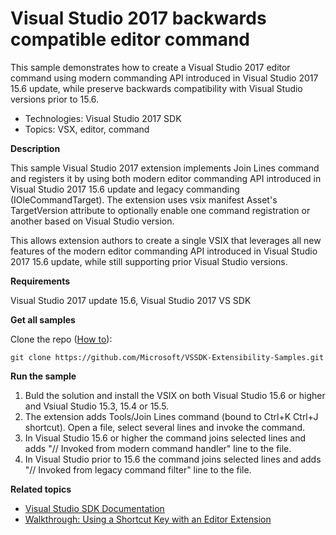# Visual Studio 2017 backwards compatible editor command
This sample demonstrates how to create a Visual Studio 2017 editor command using modern commanding API introduced in Visual Studio 2017 15.6 update,
while preserve backwards compatibility with Visual Studio versions prior to 15.6.

* Technologies: Visual Studio 2017 SDK
* Topics: VSX, editor, command

**Description**

This sample Visual Studio 2017 extension implements Join Lines command and registers it by using both modern editor commanding API introduced in Visual Studio 2017 15.6 update
and legacy commanding (IOleCommandTarget). The extension uses vsix manifest Asset's TargetVersion attribute to optionally enable one command registration or another based on
Visual Studio version.

This allows extension authors to create a single VSIX that leverages all new features of the modern editor commanding API introduced in Visual Studio 2017 15.6 update,
while still supporting prior Visual Studio versions.

**Requirements**

Visual Studio 2017 update 15.6, Visual Studio 2017 VS SDK

**Get all samples**

Clone the repo ([How to](https://git-scm.com/book/en/v2/Git-Basics-Getting-a-Git-Repository#Cloning-an-Existing-Repository)):

`git clone https://github.com/Microsoft/VSSDK-Extensibility-Samples.git`

**Run the sample**

  1. Buld the solution and install the VSIX on both Visual Studio 15.6 or higher and Vsiual Studio 15.3, 15.4 or 15.5.
  2. The extension adds Tools/Join Lines command (bound to Ctrl+K Ctrl+J shortcut). Open a file, select several lines and invoke the command.
  3. In Visual Studio 15.6 or higher the command joins selected lines and adds "// Invoked from modern command handler" line to the file.
  3. In Visual Studio prior to 15.6 the command joins selected lines and adds "// Invoked from legacy command filter" line to the file.
  
**Related topics**

 * [ Visual Studio SDK Documentation ](https://docs.microsoft.com/en-us/visualstudio/extensibility/visual-studio-sdk)
 * [ Walkthrough: Using a Shortcut Key with an Editor Extension ](https://docs.microsoft.com/en-us/visualstudio/extensibility/walkthrough-using-a-shortcut-key-with-an-editor-extension)
